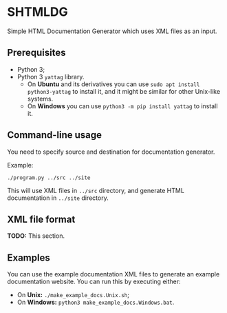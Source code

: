 # SHTMLDG
Simple HTML Documentation Generator which uses XML files as an input.

## Prerequisites
* Python 3;
* Python 3 `yattag` library.
  * On **Ubuntu** and its derivatives you can use `sudo apt install python3-yattag` to install it, and it might be similar for other Unix-like systems.
  * On **Windows** you can use `python3 -m pip install yattag` to install it.

## Command-line usage
You need to specify source and destination for documentation generator.

Example:
```
./program.py ../src ../site
```

This will use XML files in `../src` directory, and generate HTML documentation in `../site` directory.

## XML file format
**TODO:** This section.

## Examples
You can use the example documentation XML files to generate an example documentation website.
You can run this by executing either:
* On **Unix:** `./make_example_docs.Unix.sh`;
* On **Windows:** `python3 make_example_docs.Windows.bat`.
